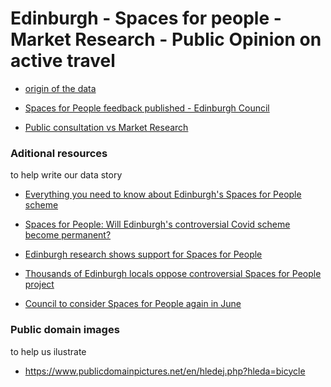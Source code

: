 # Edinburgh - Spaces for people - Market Research - Public Opinion on active travel

* [origin of the data](http://www.spokes.org.uk/documents/members-campaigning/edinburgh/edinburgh-covid-schemes/)

* [Spaces for People feedback published - Edinburgh Council](https://www.edinburgh.gov.uk/news/article/13218/spaces-for-people-feedback-published)

* [Public consultation vs Market Research](https://www.edinburgh.gov.uk/spaces-people-1/spaces-people-moving-forward-1/2?documentId=13143&categoryId=20299)

### Aditional resources
to help write our data story

* [Everything you need to know about Edinburgh's Spaces for People scheme](https://www.edinburghlive.co.uk/news/edinburgh-news/everything-you-need-know-edinburghs-20839353)

* [Spaces for People: Will Edinburgh's controversial Covid scheme become permanent?](https://www.edinburghnews.scotsman.com/news/politics/council/spaces-for-people-will-edinburghs-controversial-covid-scheme-become-permanent-3258976)

* [Edinburgh research shows support for Spaces for People](https://www.transportxtra.com/publications/local-transport-today/news/69205/edinburgh-research-shows-support-for-spaces-for-people/)

* [Thousands of Edinburgh locals oppose controversial Spaces for People project](https://www.heraldscotland.com/news/19345936.thousands-edinburgh-locals-oppose-controversial-spaces-people-project/)

* [Council to consider Spaces for People again in June](https://theedinburghreporter.co.uk/2021/06/council-to-consider-spaces-for-people-again-in-june/)

### Public domain images
to help us ilustrate

* https://www.publicdomainpictures.net/en/hledej.php?hleda=bicycle
